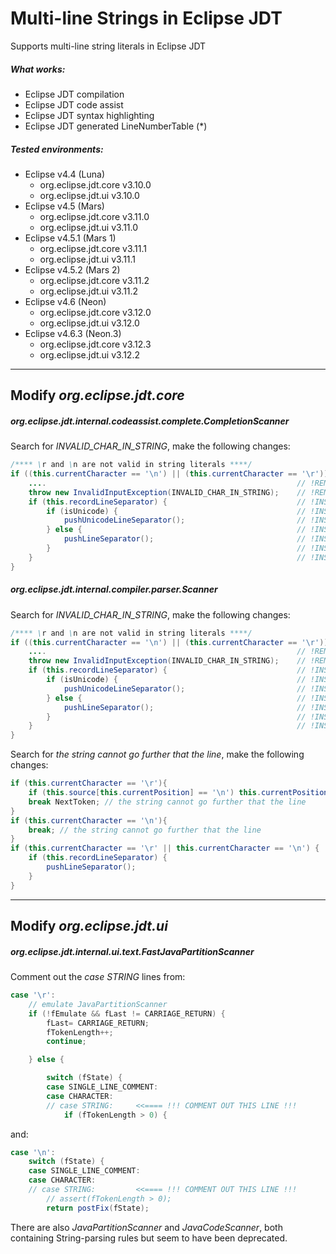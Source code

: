 Multi-line Strings in Eclipse JDT
=================================

Supports multi-line string literals in Eclipse JDT

##### What works:
 - Eclipse JDT compilation
 - Eclipse JDT code assist
 - Eclipse JDT syntax highlighting
 - Eclipse JDT generated LineNumberTable (*)

##### Tested environments:
 - Eclipse v4.4 (Luna)
   * org.eclipse.jdt.core v3.10.0
   * org.eclipse.jdt.ui v3.10.0
 - Eclipse v4.5 (Mars)
   * org.eclipse.jdt.core v3.11.0
   * org.eclipse.jdt.ui v3.11.0
 - Eclipse v4.5.1 (Mars 1)
   * org.eclipse.jdt.core v3.11.1
   * org.eclipse.jdt.ui v3.11.1
 - Eclipse v4.5.2 (Mars 2)
   * org.eclipse.jdt.core v3.11.2
   * org.eclipse.jdt.ui v3.11.2
 - Eclipse v4.6 (Neon)
   * org.eclipse.jdt.core v3.12.0
   * org.eclipse.jdt.ui v3.12.0
 - Eclipse v4.6.3 (Neon.3)
   * org.eclipse.jdt.core v3.12.3
   * org.eclipse.jdt.ui v3.12.2

------------------------------------------------------------------------------

Modify *org.eclipse.jdt.core*
-----------------------------

##### org.eclipse.jdt.internal.codeassist.complete.CompletionScanner

Search for *INVALID_CHAR_IN_STRING*, make the following changes:

```java
/**** \r and \n are not valid in string literals ****/
if ((this.currentCharacter == '\n') || (this.currentCharacter == '\r')) {
    ....                                                        // !REMOVE!
    throw new InvalidInputException(INVALID_CHAR_IN_STRING);    // !REMOVE!
    if (this.recordLineSeparator) {                             // !INSERT!
        if (isUnicode) {                                        // !INSERT!
            pushUnicodeLineSeparator();                         // !INSERT!
        } else {                                                // !INSERT!
            pushLineSeparator();                                // !INSERT!
        }                                                       // !INSERT!
    }                                                           // !INSERT!
}
```

##### org.eclipse.jdt.internal.compiler.parser.Scanner

Search for *INVALID_CHAR_IN_STRING*, make the following changes:

```java
/**** \r and \n are not valid in string literals ****/
if ((this.currentCharacter == '\n') || (this.currentCharacter == '\r')) {
    ....                                                        // !REMOVE!
    throw new InvalidInputException(INVALID_CHAR_IN_STRING);    // !REMOVE!
    if (this.recordLineSeparator) {                             // !INSERT!
        if (isUnicode) {                                        // !INSERT!
            pushUnicodeLineSeparator();                         // !INSERT!
        } else {                                                // !INSERT!
            pushLineSeparator();                                // !INSERT!
        }                                                       // !INSERT!
    }                                                           // !INSERT!
}
```

Search for *the string cannot go further that the line*, make the following changes:

```java
if (this.currentCharacter == '\r'){                                         // !REMOVE!
    if (this.source[this.currentPosition] == '\n') this.currentPosition++;  // !REMOVE!
    break NextToken; // the string cannot go further that the line          // !REMOVE!
}                                                                           // !REMOVE!
if (this.currentCharacter == '\n'){                                         // !REMOVE!
    break; // the string cannot go further that the line                    // !REMOVE!
}                                                                           // !REMOVE!
if (this.currentCharacter == '\r' || this.currentCharacter == '\n') {       // !INSERT!
    if (this.recordLineSeparator) {                                         // !INSERT!
        pushLineSeparator();                                                // !INSERT!
    }                                                                       // !INSERT!
}                                                                           // !INSERT!
```

------------------------------------------------------------------------------

Modify *org.eclipse.jdt.ui*
---------------------------

##### org.eclipse.jdt.internal.ui.text.FastJavaPartitionScanner

Comment out the *case STRING* lines from:

```java
case '\r':
    // emulate JavaPartitionScanner
    if (!fEmulate && fLast != CARRIAGE_RETURN) {
        fLast= CARRIAGE_RETURN;
        fTokenLength++;
        continue;

    } else {

        switch (fState) {
        case SINGLE_LINE_COMMENT:
        case CHARACTER:
        // case STRING:     <<==== !!! COMMENT OUT THIS LINE !!!
            if (fTokenLength > 0) {
```

and:

```java
case '\n':
    switch (fState) {
    case SINGLE_LINE_COMMENT:
    case CHARACTER:
    // case STRING:         <<==== !!! COMMENT OUT THIS LINE !!!
        // assert(fTokenLength > 0);
        return postFix(fState);
```

There are also *JavaPartitionScanner* and *JavaCodeScanner*, both containing
String-parsing rules but seem to have been deprecated.

